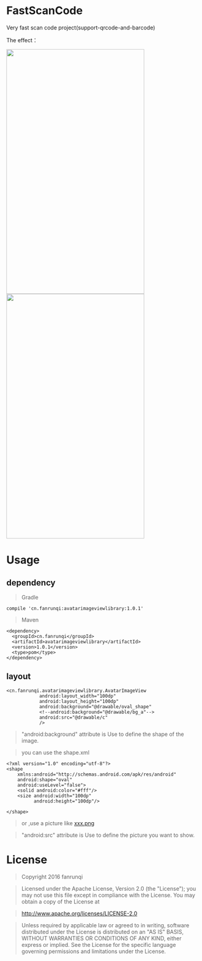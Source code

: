 
# FastScanCode

Very fast scan code project(support-qrcode-and-barcode)


The effect：

<img src="https://github.com/fanrunqi/FastScanCode/blob/master/Screenshot/Screenshot_20171108-165435.png" width = "360" height = "640"  />
<img src="https://github.com/fanrunqi/FastScanCode/blob/master/Screenshot/Screenshot_20171108-165526.png" width = "360" height = "640"  />

# Usage

## dependency

> Gradle
```
compile 'cn.fanrunqi:avatarimageviewlibrary:1.0.1'
```
> Maven 
```
<dependency>
  <groupId>cn.fanrunqi</groupId>
  <artifactId>avatarimageviewlibrary</artifactId>
  <version>1.0.1</version>
  <type>pom</type>
</dependency>
```

## layout

```
<cn.fanrunqi.avatarimageviewlibrary.AvatarImageView
            android:layout_width="100dp"
            android:layout_height="100dp"
            android:background="@drawable/oval_shape"
            <!--android:background="@drawable/bg_a"-->
            android:src="@drawable/c"
            />
```

> "android:background" attribute is Use to define the shape of the image.

> you can use the shape.xml

```
<?xml version="1.0" encoding="utf-8"?>
<shape
    xmlns:android="http://schemas.android.com/apk/res/android"
    android:shape="oval"
    android:useLevel="false">
    <solid android:color="#fff"/>
    <size android:width="100dp"
          android:height="100dp"/>

</shape>
```

> or ,use a picture like [xxx.png](https://github.com/fanrunqi/AvatarImageView/blob/master/app/src/main/res/drawable/bg_a.png)

> "android:src" attribute is Use to define the picture you want to show.

# License
> Copyright 2016 fanrunqi

> Licensed under the Apache License, Version 2.0 (the "License");
you may not use this file except in compliance with the License.
You may obtain a copy of the License at

  >  http://www.apache.org/licenses/LICENSE-2.0

> Unless required by applicable law or agreed to in writing, software
distributed under the License is distributed on an "AS IS" BASIS,
WITHOUT WARRANTIES OR CONDITIONS OF ANY KIND, either express or implied.
See the License for the specific language governing permissions and
limitations under the License.
